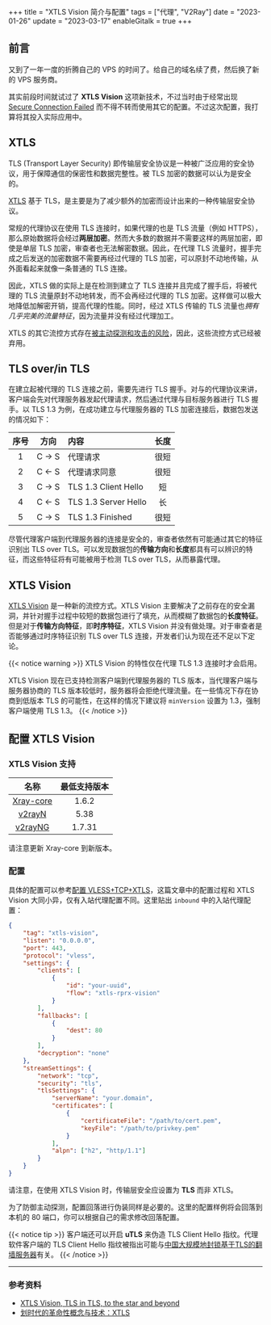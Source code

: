 +++
title = "XTLS Vision 简介与配置"
tags = ["代理", "V2Ray"]
date = "2023-01-26"
update = "2023-03-17"
enableGitalk = true
+++

## 前言
又到了一年一度的折腾自己的 VPS 的时间了。给自己的域名续了费，然后换了新的 VPS 服务商。

其实前段时间就试过了 **XTLS Vision** 这项新技术，不过当时由于经常出现 [Secure Connection Failed](https://support.mozilla.org/en-US/kb/secure-connection-failed-firefox-did-not-connect) 而不得不转而使用其它的配置。不过这次配置，我打算将其投入实际应用中。

## XTLS
TLS (Transport Layer Security) 即传输层安全协议是一种被广泛应用的安全协议，用于保障通信的保密性和数据完整性。被 TLS 加密的数据可以认为是安全的。

[XTLS](https://github.com/RPRX/v2ray-vless/releases/tag/xtls) 基于 TLS，是主要是为了减少额外的加密而设计出来的一种传输层安全协议。

常规的代理协议在使用 TLS 连接时，如果代理的也是 TLS 流量（例如 HTTPS），那么原始数据将会经过**两层加密**。然而大多数的数据并不需要这样的两层加密，即使是单层 TLS 加密，审查者也无法解密数据。因此，在代理 TLS 流量时，握手完成之后发送的加密数据不需要再经过代理的 TLS 加密，可以原封不动地传输，从外面看起来就像一条普通的 TLS 连接。

因此，XTLS 做的实际上是在检测到建立了 TLS 连接并且完成了握手后，将被代理的 TLS 流量原封不动地转发，而不会再经过代理的 TLS 加密。这样做可以极大地降低加解密开销，提高代理的性能。同时，经过 XTLS 传输的 TLS 流量也*拥有几乎完美的流量特征*，因为流量并没有经过代理加工。

 XTLS 的其它流控方式存在[被主动探测和攻击的风险](https://github.com/e1732a364fed/xtls-/blob/main/README.md#%E5%85%B3%E4%BA%8Exray%E7%9A%84%E5%AE%89%E5%85%A8%E9%97%AE%E9%A2%98)，因此，这些流控方式已经被弃用。

## TLS over/in TLS
在建立起被代理的 TLS 连接之前，需要先进行 TLS 握手。对与的代理协议来讲，客户端会先对代理服务器发起代理请求，然后通过代理与目标服务器进行 TLS 握手。以 TLS 1.3 为例，在成功建立与代理服务器的 TLS 加密连接后，数据包发送的情况如下：

| 序号 | 方向 | 内容 | 长度 |
| :-: | :-: | :- | :-: |
| 1 | C -> S | 代理请求 | 很短 |
| 2 | C <- S | 代理请求同意 | 很短 |
| 3 | C -> S | TLS 1.3 Client Hello | 短 |
| 4 | C <- S | TLS 1.3 Server Hello | 长 |
| 5 | C -> S | TLS 1.3 Finished | 很短 |

尽管代理客户端到代理服务器的连接是安全的，审查者依然有可能通过其它的特征识别出 TLS over TLS。可以发现数据包的**传输方向**和**长度**都具有可以辨识的特征，而这些特征将有可能被用于检测 TLS over TLS，从而暴露代理。

## XTLS Vision
[XTLS Vision](https://github.com/XTLS/Xray-core/pull/1235) 是一种新的流控方式。XTLS Vision 主要解决了之前存在的安全漏洞，并针对握手过程中较短的数据包进行了填充，从而模糊了数据包的**长度特征**。但是对于**传输方向特征**，即**时序特征**，XTLS Vision 并没有做处理。对于审查者是否能够通过时序特征识别 TLS over TLS 连接，开发者们认为现在还不足以下定论。

{{< notice warning >}}
XTLS Vision 的特性仅在代理 TLS 1.3 连接时才会启用。

XTLS Vision 现在已支持检测客户端到代理服务器的 TLS 版本，当代理客户端与服务器协商的 TLS 版本较低时，服务器将会拒绝代理流量。在一些情况下存在协商到低版本 TLS 的可能性，在这样的情况下建议将 ``minVersion`` 设置为 1.3，强制客户端使用 TLS 1.3。
{{< /notice >}}

## 配置 XTLS Vision
### XTLS Vision 支持
| 名称 | 最低支持版本 |
| :-: | :-: |
| [Xray-core](https://github.com/XTLS/Xray-core) | 1.6.2 |
| [v2rayN](https://github.com/2dust/v2rayN) | 5.38 |
| [v2rayNG](https://github.com/2dust/v2rayNG) | 1.7.31 |

请注意更新 Xray-core 到新版本。

### 配置
具体的配置可以参考[配置 VLESS+TCP+XTLS](https://blog.cascade.moe/posts/vless-proxy-setup/#配置-nginx-流量伪装)，这篇文章中的配置过程和 XTLS Vision 大同小异，仅有入站代理配置不同。这里贴出 ``inbound`` 中的入站代理配置：
```json
{
    "tag": "xtls-vision",
    "listen": "0.0.0.0",
    "port": 443,
    "protocol": "vless",
    "settings": {
        "clients": [
            {
                "id": "your-uuid",
                "flow": "xtls-rprx-vision"
            }
        ],
        "fallbacks": [
            {
                "dest": 80
            }
        ],
        "decryption": "none"
    },
    "streamSettings": {
        "network": "tcp",
        "security": "tls",
        "tlsSettings": {
            "serverName": "your.domain",
            "certificates": [
                {
                    "certificateFile": "/path/to/cert.pem",
                    "keyFile": "/path/to/privkey.pem"
                }
            ],
            "alpn": ["h2", "http/1.1"]
        }
    }
}
```

请注意，在使用 XTLS Vision 时，传输层安全应设置为 **TLS** 而非 XTLS。

为了防御主动探测，配置回落进行伪装同样是必要的。这里的配置样例将会回落到本机的 80 端口，你可以根据自己的需求修改回落配置。

{{< notice tip >}}
客户端还可以开启 **uTLS** 来伪造 TLS Client Hello 指纹。代理软件客户端的 TLS Client Hello 指纹被指出可能与[中国大规模地封锁基于TLS的翻墙服务器](https://github.com/net4people/bbs/issues/129)有关。
{{< /notice >}}

- - -
### 参考资料
- [XTLS Vision, TLS in TLS, to the star and beyond](https://github.com/XTLS/Xray-core/discussions/1295)
- [划时代的革命性概念与技术：XTLS](https://github.com/RPRX/v2ray-vless/releases/tag/xtls)
